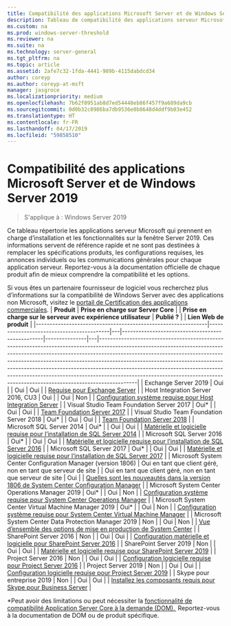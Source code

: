 ```yaml
---
title: Compatibilité des applications Microsoft Server et de Windows Server 2019
description: Tableau de compatibilité des applications serveur Microsoft et Windows Server 2019
ms.custom: na
ms.prod: windows-server-threshold
ms.reviewer: na
ms.suite: na
ms.technology: server-general
ms.tgt_pltfrm: na
ms.topic: article
ms.assetid: 2afe7c32-1fda-4441-989b-4115dabdcd34
author: coreyp
ms.author: coreyp-at-msft
manager: jasgroce
ms.localizationpriority: medium
ms.openlocfilehash: 7b62f0951ab8d7ed54448eb86f457f9a689da9cb
ms.sourcegitcommit: 0d0b32c8986ba7db9536e0b8648d4ddf9b03e452
ms.translationtype: HT
ms.contentlocale: fr-FR
ms.lasthandoff: 04/17/2019
ms.locfileid: "59858510"
---
```

# <a name="windows-server-2019-and-microsoft-server-application-compatibility"></a>Compatibilité des applications Microsoft Server et de Windows Server 2019

>S'applique à : Windows Server 2019

Ce tableau répertorie les applications serveur Microsoft qui prennent en charge d’installation et les fonctionnalités sur la fenêtre Server 2019. Ces informations servent de référence rapide et ne sont pas destinées à remplacer les spécifications produits, les configurations requises, les annonces individuels ou les communications générales pour chaque application serveur. Reportez-vous à la documentation officielle de chaque produit afin de mieux comprendre la compatibilité et les options.

Si vous êtes un partenaire fournisseur de logiciel vous recherchez plus d’informations sur la compatibilité de Windows Server avec des applications non Microsoft, visitez le [portail de Certification des applications commerciales](https://commercialappcertification.microsoft.com/).
| **Produit**                                                  | **Prise en charge sur Server Core**             |   | **Prise en charge sur le serveur avec expérience utilisateur** | **Publié ?** |   | **Lien Web de produit**                                                                                                                                                                                                                                                                                                                                                                                                                                                                             |
|--------------------------------------------------------------|------------------------------------------|---|-------------------------------------------------|---------------|---|--------------------------------------------------------------------------------------------------------------------------------------------------------------------------------------------------------------------------------------------------------------------------------------------------------------------------------------------------------------------------------------------------------------------------------------------------------------------------------------------------|
| Exchange Server 2019                                         | Oui                                      |   | Oui                                             | Oui            |   | [Requise pour Exchange Server](https://docs.microsoft.com/Exchange/plan-and-deploy/system-requirements?view=exchserver-2019)                                                                        |
| Host Integration Server 2016, CU3                            | Oui                                      |   | Oui                                             | Non            |   | [Configuration système requise pour Host Integration Server](https://docs.microsoft.com/host-integration-server/install-and-config-guides/system-requirements)                                                            |
| Visual Studio Team Foundation Server 2017                    | Oui\*                                    |   | Oui                                             | Oui           |   | [Team Foundation Server 2017](https://docs.microsoft.com/tfs/server/requirements?view=vsts)                                                                                                                |
| Visual Studio Team Foundation Server 2018                    | Oui\*                                    |   | Oui                                             | Oui           |   | [Team Foundation Server 2018](https://docs.microsoft.com/tfs/server/requirements?view=vsts)                                                                                                                  |
| Microsoft SQL Server 2014                                    | Oui\*                                    |   | Oui                                             | Oui           |   | [Matérielle et logicielle requise pour l’installation de SQL Server 2014](https://docs.microsoft.com/sql/sql-server/install/hardware-and-software-requirements-for-installing-sql-server?view=sql-server-2014)   |
| Microsoft SQL Server 2016                                    | Oui\*                                    |   | Oui                                             | Oui           |   | [Matérielle et logicielle requise pour l’installation de SQL Server 2016](https://docs.microsoft.com/sql/sql-server/install/hardware-and-software-requirements-for-installing-sql-server?view=sql-server-2016)   |
| Microsoft SQL Server 2017                                    | Oui\*                                    |   | Oui                                             | Oui           |   | [Matérielle et logicielle requise pour l’installation de SQL Server 2017](https://docs.microsoft.com/sql/sql-server/install/hardware-and-software-requirements-for-installing-sql-server?view=sql-server-2017) |
| Microsoft System Center Configuration Manager (version 1806) | Oui en tant que client géré, non en tant que serveur de site |   | Oui en tant que client géré, non en tant que serveur de site        | Oui           |   | [Quelles sont les nouveautés dans la version 1806 de System Center Configuration Manager](https://docs.microsoft.com/sccm/core/plan-design/changes/whats-new-in-version-1806)                                                    |
| Microsoft System Center Operations Manager 2019              | Oui\*                                    |   | Oui                                             | Non            |   | [Configuration système requise pour System Center Operations Manager](https://docs.microsoft.com/system-center/scom/plan-system-requirements)                                                                                                      |
| Microsoft System Center Virtual Machine Manager 2019         | Oui\*                                    |   | Oui                                             | Non            |   | [Configuration système requise pour System Center Virtual Machine Manager](https://docs.microsoft.com/system-center/vmm/system-requirements)                                                                                                      |
| Microsoft System Center Data Protection Manager 2019         | Non                                       |   | Oui                                             | Non            |   | [Vue d’ensemble des options de mise en production de System Center](https://docs.microsoft.com/system-center/ltsc-and-sac-overview)                                                                                                      |
| SharePoint Server 2016                                       | Non                                       |   | Oui                                             | Oui           |   | [Configuration matérielle et logicielle pour SharePoint Server 2016](https://docs.microsoft.com/SharePoint/install/hardware-and-software-requirements)                                                                |
| SharePoint Server 2019                                       | Non                                       |   | Oui                                             | Oui            |   | [Matérielle et logicielle requise pour SharePoint Server 2019](https://docs.microsoft.com/sharepoint/install/hardware-and-software-requirements-2019)                                                       |
| Project Server 2016                                          | Non                                       |   | Oui                                             | Oui           |   | [Configuration logicielle requise pour Project Server 2016](https://docs.microsoft.com/project/software-requirements-for-project-server-2016)                                                                                |
| Project Server 2019                                          | Non                                       |   | Oui                                             | Oui           |   | [Configuration logicielle requise pour Project Server 2019](https://docs.microsoft.com/project/software-requirements-for-project-server-2019)                                                                          |
| Skype pour entreprise 2019                                      | Non                                       |   | Oui                                             | Oui           |   | [Installez les composants requis pour Skype pour Business Server](https://docs.microsoft.com/skypeforbusiness/deploy/install/install-prerequisites)                                                                          |

\*Peut avoir des limitations ou peut nécessiter la [fonctionnalité de compatibilité Application Server Core à la demande (DOM). ](install-fod-19.md)
Reportez-vous à la documentation de DOM ou de produit spécifique.
